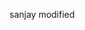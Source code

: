 <!--
 * @Author: sanjayzhong
 * @Github: https://github.com/sanjayzzzhong
 * @Date: 2019-11-19 16:39:44
 -->
sanjay
modified